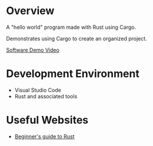 # Overview
A "hello world" program made with Rust using Cargo.

Demonstrates using Cargo to create an organized project.

[Software Demo Video](https://byui.instructure.com/files/125239304)

# Development Environment
- Visual Studio Code
- Rust and associated tools

# Useful Websites
- [Beginner's guide to Rust](https://doc.rust-lang.org/book)

